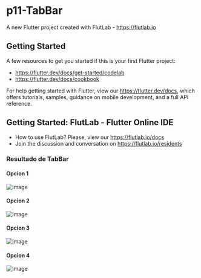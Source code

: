 # p11-TabBar

A new Flutter project created with FlutLab - https://flutlab.io

## Getting Started

A few resources to get you started if this is your first Flutter project:

- https://flutter.dev/docs/get-started/codelab
- https://flutter.dev/docs/cookbook

For help getting started with Flutter, view our
https://flutter.dev/docs, which offers tutorials,
samples, guidance on mobile development, and a full API reference.

## Getting Started: FlutLab - Flutter Online IDE

- How to use FlutLab? Please, view our https://flutlab.io/docs
- Join the discussion and conversation on https://flutlab.io/residents


### Resultado de TabBar
#### Opcion 1
![image](https://github.com/BerthaAreliFuentesRodriguez/p9_Drawer_6J/assets/143548448/ea5213c4-cfd9-45f2-9eba-4a52e49dbed1)

#### Opcion 2
![image](https://github.com/BerthaAreliFuentesRodriguez/p9_Drawer_6J/assets/143548448/30b98572-a783-455c-b0f6-2921cac7beba)

#### Opcion 3
![image](https://github.com/BerthaAreliFuentesRodriguez/p9_Drawer_6J/assets/143548448/fc600355-618c-4004-b9dd-61da0c481634)

#### Opcion 4
![image](https://github.com/BerthaAreliFuentesRodriguez/p9_Drawer_6J/assets/143548448/c66d1fc3-1d95-4b55-978c-27230495e02b)
